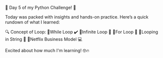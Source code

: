 🚀 Day 5 of my Python Challenge! 🚀 

Today was packed with insights and hands-on practice. Here’s a quick rundown of what I learned:

🔍 Concept of Loop:
🔹While Loop ✔️
🔹Infinite Loop 🔄
🔹For Loop 🌟
🔹Looping in String 🎯
🔹Netflix Business Model 💻 

Excited about how much I'm learning! 🤓🔥
